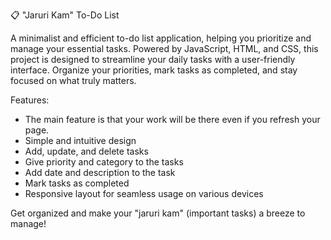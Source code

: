 📋 "Jaruri Kam" To-Do List

A minimalist and efficient to-do list application, helping you prioritize and manage your essential tasks. Powered by JavaScript, HTML, and CSS, this project is designed to streamline your daily tasks with a user-friendly interface. Organize your priorities, mark tasks as completed, and stay focused on what truly matters.

Features:
- The main feature is that your work will be there even if you refresh your page.
- Simple and intuitive design
- Add, update, and delete tasks
- Give priority and category to the tasks
- Add date and description to the task
- Mark tasks as completed
- Responsive layout for seamless usage on various devices

Get organized and make your "jaruri kam" (important tasks) a breeze to manage!
